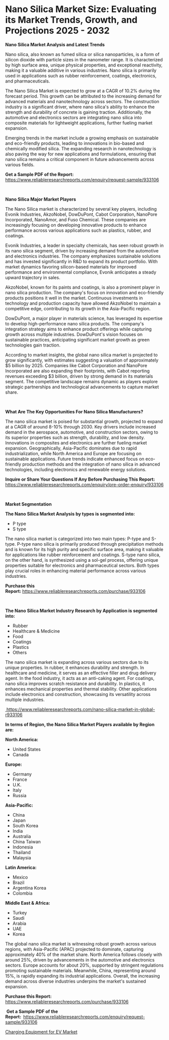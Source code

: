 <p><h1>Nano Silica Market Size: Evaluating its Market Trends, Growth, and Projections 2025 - 2032</h1></p><p><strong>Nano Silica Market Analysis and Latest Trends</strong></p>
<p><p>Nano silica, also known as fumed silica or silica nanoparticles, is a form of silicon dioxide with particle sizes in the nanometer range. It is characterized by high surface area, unique physical properties, and exceptional reactivity, making it a valuable additive in various industries. Nano silica is primarily used in applications such as rubber reinforcement, coatings, electronics, and pharmaceuticals.</p><p>The Nano Silica Market is expected to grow at a CAGR of 10.2% during the forecast period. This growth can be attributed to the increasing demand for advanced materials and nanotechnology across sectors. The construction industry is a significant driver, where nano silica's ability to enhance the strength and durability of concrete is gaining traction. Additionally, the automotive and electronics sectors are integrating nano silica into composite materials for lightweight applications, further fueling market expansion. </p><p>Emerging trends in the market include a growing emphasis on sustainable and eco-friendly products, leading to innovations in bio-based and chemically modified silica. The expanding research in nanotechnology is also paving the way for new applications and formulations, ensuring that nano silica remains a critical component in future advancements across various fields.</p></p>
<p><strong>Get a Sample PDF of the Report:&nbsp;</strong> <a href="https://www.reliableresearchreports.com/enquiry/request-sample/933106?utm_campaign=3269&utm_medium=2&utm_source=Github&utm_content=ia&utm_term=21032025&utm_id=nano-silica">https://www.reliableresearchreports.com/enquiry/request-sample/933106</a></p>
<p>&nbsp;</p>
<p><strong>Nano Silica Major Market Players</strong></p>
<p><p>The Nano Silica market is characterized by several key players, including Evonik Industries, AkzoNobel, DowDuPont, Cabot Corporation, NanoPore Incorporated, NanoAmor, and Fuso Chemical. These companies are increasingly focusing on developing innovative products to enhance performance across various applications such as plastics, rubber, and coatings.</p><p>Evonik Industries, a leader in specialty chemicals, has seen robust growth in its nano silica segment, driven by increasing demand from the automotive and electronics industries. The company emphasizes sustainable solutions and has invested significantly in R&D to expand its product portfolio. With market dynamics favoring silicon-based materials for improved performance and environmental compliance, Evonik anticipates a steady upward trajectory in sales.</p><p>AkzoNobel, known for its paints and coatings, is also a prominent player in nano silica production. The company's focus on innovation and eco-friendly products positions it well in the market. Continuous investments in technology and production capacity have allowed AkzoNobel to maintain a competitive edge, contributing to its growth in the Asia-Pacific region.</p><p>DowDuPont, a major player in materials science, has leveraged its expertise to develop high-performance nano silica products. The company's integration strategy aims to enhance product offerings while capturing growth across multiple industries. DowDuPont's vision focuses on sustainable practices, anticipating significant market growth as green technologies gain traction.</p><p>According to market insights, the global nano silica market is projected to grow significantly, with estimates suggesting a valuation of approximately $5 billion by 2025. Companies like Cabot Corporation and NanoPore Incorporated are also expanding their footprints, with Cabot reporting revenues exceeding $3 billion, driven by strong demand in its materials segment. The competitive landscape remains dynamic as players explore strategic partnerships and technological advancements to capture market share.</p></p>
<p>&nbsp;</p>
<p><strong>What Are The Key Opportunities For Nano Silica Manufacturers?</strong></p>
<p><p>The nano silica market is poised for substantial growth, projected to expand at a CAGR of around 8-10% through 2030. Key drivers include increased demand in the aerospace, automotive, and construction sectors, owing to its superior properties such as strength, durability, and low density. Innovations in composites and electronics are further fueling market expansion. Geographically, Asia-Pacific dominates due to rapid industrialization, while North America and Europe are focusing on sustainable applications. Future trends indicate enhanced focus on eco-friendly production methods and the integration of nano silica in advanced technologies, including electronics and renewable energy solutions.</p></p>
<p><strong>Inquire or Share Your Questions If Any Before Purchasing This Report:</strong> <a href="https://www.reliableresearchreports.com/enquiry/pre-order-enquiry/933106?utm_campaign=3269&utm_medium=2&utm_source=Github&utm_content=ia&utm_term=21032025&utm_id=nano-silica">https://www.reliableresearchreports.com/enquiry/pre-order-enquiry/933106</a></p>
<p>&nbsp;</p>
<p><strong>Market Segmentation</strong></p>
<p><strong>The Nano Silica Market Analysis by types is segmented into:</strong></p>
<p><ul><li>P type</li><li>S type</li></ul></p>
<p><p>The nano silica market is categorized into two main types: P-type and S-type. P-type nano silica is primarily produced through precipitation methods and is known for its high purity and specific surface area, making it valuable for applications like rubber reinforcement and coatings. S-type nano silica, on the other hand, is synthesized using a sol-gel process, offering unique properties suitable for electronics and pharmaceutical sectors. Both types play crucial roles in enhancing material performance across various industries.</p></p>
<p><strong>Purchase this Report:&nbsp;</strong><a href="https://www.reliableresearchreports.com/purchase/933106?utm_campaign=3269&utm_medium=2&utm_source=Github&utm_content=ia&utm_term=21032025&utm_id=nano-silica">https://www.reliableresearchreports.com/purchase/933106</a></p>
<p>&nbsp;</p>
<p><strong>The Nano Silica Market Industry Research by Application is segmented into:</strong></p>
<p><ul><li>Rubber</li><li>Healthcare & Medicine</li><li>Food</li><li>Coatings</li><li>Plastics</li><li>Others</li></ul></p>
<p><p>The nano silica market is expanding across various sectors due to its unique properties. In rubber, it enhances durability and strength. In healthcare and medicine, it serves as an effective filler and drug delivery agent. In the food industry, it acts as an anti-caking agent. For coatings, nano silica improves scratch resistance and durability. In plastics, it enhances mechanical properties and thermal stability. Other applications include electronics and construction, showcasing its versatility across multiple industries.</p></p>
<p><a href="https://www.reliableresearchreports.com/nano-silica-market-in-global-r933106?utm_campaign=3269&utm_medium=2&utm_source=Github&utm_content=ia&utm_term=21032025&utm_id=nano-silica">&nbsp;https://www.reliableresearchreports.com/nano-silica-market-in-global-r933106</a></p>
<p><strong>In terms of Region, the Nano Silica Market Players available by Region are:</strong></p>
<p>
    <p> <strong> North America: </strong>
        <ul>
            <li>United States</li>
            <li>Canada</li>
        </ul>
        </p> 
    <p> <strong> Europe: </strong>
        <ul>
            <li>Germany</li>
            <li>France</li>
            <li>U.K.</li>
            <li>Italy</li>
            <li>Russia</li>
        </ul>
        </p> 
    <p> <strong> Asia-Pacific: </strong>
        <ul>
            <li>China</li>
            <li>Japan</li>
            <li>South Korea</li>
            <li>India</li>
            <li>Australia</li>
            <li>China Taiwan</li>
            <li>Indonesia</li>
            <li>Thailand</li>
            <li>Malaysia</li>
        </ul>
        </p> 
    <p> <strong> Latin America: </strong>
        <ul>
            <li>Mexico</li>
            <li>Brazil</li>
            <li>Argentina Korea</li>
            <li>Colombia</li>
        </ul>
        </p> 
    <p> <strong> Middle East & Africa: </strong>
        <ul>
            <li>Turkey</li>
            <li>Saudi</li>
            <li>Arabia</li>
            <li>UAE</li>
            <li>Korea</li>
        </ul>
    </p>
    </p>
<p><p>The global nano silica market is witnessing robust growth across various regions, with Asia-Pacific (APAC) projected to dominate, capturing approximately 40% of the market share. North America follows closely with around 25%, driven by advancements in the automotive and electronics sectors. Europe accounts for about 20%, supported by stringent regulations promoting sustainable materials. Meanwhile, China, representing around 15%, is rapidly expanding its industrial applications. Overall, the increasing demand across diverse industries underpins the market's sustained expansion.</p></p>
<p><strong>Purchase this Report: </strong><a href="https://www.reliableresearchreports.com/purchase/933106?utm_campaign=3269&utm_medium=2&utm_source=Github&utm_content=ia&utm_term=21032025&utm_id=nano-silica">https://www.reliableresearchreports.com/purchase/933106</a></p>
<p>&nbsp;<strong>Get a Sample PDF of the Report:&nbsp;&nbsp;</strong><a href="https://www.reliableresearchreports.com/enquiry/request-sample/933106?utm_campaign=3269&utm_medium=2&utm_source=Github&utm_content=ia&utm_term=21032025&utm_id=nano-silica">https://www.reliableresearchreports.com/enquiry/request-sample/933106</a></p>
<p><strong></strong></p>
<p><p><a href="https://github.com/shamprenadw7/Market-Research-Report-List-1/blob/main/charging-equipment-for-ev-market.md?utm_campaign=3269&utm_medium=2&utm_source=Github&utm_content=ia&utm_term=21032025&utm_id=nano-silica">Charging Equipment for EV Market</a></p></p>